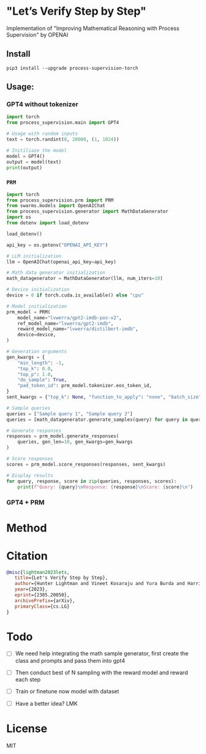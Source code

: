 # "Let’s Verify Step by Step"
Implementation of "Improving Mathematical Reasoning with Process Supervision" by OPENAI 

## Install
`pip3 install --upgrade process-supervision-torch`


## Usage:

### GPT4 without tokenizer
```python
import torch 
from process_supervision.main import GPT4

# Usage with random inputs
text = torch.randint(0, 20000, (1, 1024))

# Initiliaze the model
model = GPT4()
output = model(text)
print(output)
```


### `PRM`
```python
import torch
from process_supervision.prm import PRM
from swarms.models import OpenAIChat
from process_supervision.generator import MathDataGenerator
import os
from dotenv import load_dotenv

load_dotenv()

api_key = os.getenv("OPENAI_API_KEY")

# LLM initialization
llm = OpenAIChat(openai_api_key=api_key)

# Math data generator initialization
math_datagenerator = MathDataGenerator(llm, num_iters=10)

# Device initialization
device = 0 if torch.cuda.is_available() else "cpu"

# Model initialization
prm_model = PRM(
    model_name="lvwerra/gpt2-imdb-pos-v2",
    ref_model_name="lvwerra/gpt2-imdb",
    reward_model_name="lvwerra/distilbert-imdb",
    device=device,
)

# Generation arguments
gen_kwargs = {
    "min_length": -1,
    "top_k": 0.0,
    "top_p": 1.0,
    "do_sample": True,
    "pad_token_id": prm_model.tokenizer.eos_token_id,
}
sent_kwargs = {"top_k": None, "function_to_apply": "none", "batch_size": 16}

# Sample queries
queries = ["Sample query 1", "Sample query 2"]
queries = [math_datagenerator.generate_samples(query) for query in queries]

# Generate responses
responses = prm_model.generate_responses(
    queries, gen_len=10, gen_kwargs=gen_kwargs
)

# Score responses
scores = prm_model.score_responses(responses, sent_kwargs)

# Display results
for query, response, score in zip(queries, responses, scores):
    print(f"Query: {query}\nResponse: {response}\nScore: {score}\n")

```


### GPT4 + PRM


# Method


# Citation
```bibtex
@misc{lightman2023lets,
   title={Let's Verify Step by Step}, 
   author={Hunter Lightman and Vineet Kosaraju and Yura Burda and Harri Edwards and Bowen Baker and Teddy Lee and Jan Leike and John Schulman and Ilya Sutskever and Karl Cobbe},
   year={2023},
   eprint={2305.20050},
   archivePrefix={arXiv},
   primaryClass={cs.LG}
}

```

# Todo
- [ ] We need help integrating the math sample generator, first create the class and prompts and pass them into gpt4
- [ ] Then conduct best of N sampling with the reward model and reward each step
- [ ] Train or finetune now model with dataset
- [ ] Have a better idea? LMK


# License
MIT

